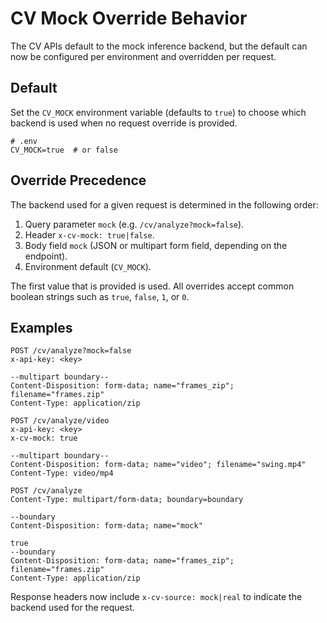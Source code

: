 # CV Mock Override Behavior

The CV APIs default to the mock inference backend, but the default can now be
configured per environment and overridden per request.

## Default

Set the `CV_MOCK` environment variable (defaults to `true`) to choose which
backend is used when no request override is provided.

```
# .env
CV_MOCK=true  # or false
```

## Override Precedence

The backend used for a given request is determined in the following order:

1. Query parameter `mock` (e.g. `/cv/analyze?mock=false`).
2. Header `x-cv-mock: true|false`.
3. Body field `mock` (JSON or multipart form field, depending on the endpoint).
4. Environment default (`CV_MOCK`).

The first value that is provided is used. All overrides accept common boolean
strings such as `true`, `false`, `1`, or `0`.

## Examples

```http
POST /cv/analyze?mock=false
x-api-key: <key>

--multipart boundary--
Content-Disposition: form-data; name="frames_zip"; filename="frames.zip"
Content-Type: application/zip
```

```http
POST /cv/analyze/video
x-api-key: <key>
x-cv-mock: true

--multipart boundary--
Content-Disposition: form-data; name="video"; filename="swing.mp4"
Content-Type: video/mp4
```

```http
POST /cv/analyze
Content-Type: multipart/form-data; boundary=boundary

--boundary
Content-Disposition: form-data; name="mock"

true
--boundary
Content-Disposition: form-data; name="frames_zip"; filename="frames.zip"
Content-Type: application/zip
```

Response headers now include `x-cv-source: mock|real` to indicate the backend
used for the request.
